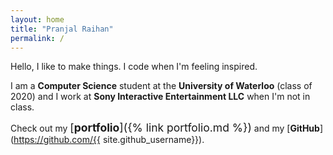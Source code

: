 ```yaml
---
layout: home
title: "Pranjal Raihan"
permalink: /
---
```


Hello, I like to make things. I code when I'm feeling inspired.

I am a **Computer Science** student at the **University of Waterloo** (class of 2020) and I work at **Sony Interactive Entertainment LLC** when I'm not in class.

Check out my <span style="font-size: 1.25em;">[**portfolio**]({% link portfolio.md %})</span> and my [**GitHub**](https://github.com/{{ site.github_username}}).
